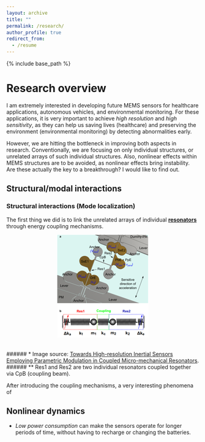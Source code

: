 ```yaml
---
layout: archive
title: ""
permalink: /research/
author_profile: true
redirect_from:
  - /resume
---
```


{% include base_path %}

Research overview
======

I am extremely interested in developing future MEMS sensors for healthcare applications, autonomous vehicles, and environmental monitoring. For these applications, it is very important to achieve <i>high resolution</i> and <i>high sensitivity</i>, as they can help us saving lives (healthcare) and preserving the environment (environmental monitoring) by detecting abnormalities early.

However, we are hitting the bottleneck in improving both aspects in research. Conventionally, we are focusing on only individual structures, or unrelated arrays of such individual structures. Also, nonlinear effects within MEMS structures are to be avoided, as nonlinear effects bring instability. Are these actually the key to a breakthrough? I would like to find out.

## Structural/modal interactions

### Structural interactions (Mode localization)

The first thing we did is to link the unrelated arrays of individual <a href="https://en.wikipedia.org/wiki/Resonator"><b>resonators</b></a> through energy coupling mechanisms.
<p align="center">
<img src="/images/CoupledResonators.png" height="268" width="239">  
</p>
<br>
###### * Image source: <a href="https://journals.aps.org/prapplied/abstract/10.1103/PhysRevApplied.12.044005"> Towards High-resolution Inertial Sensors Employing Parametric Modulation in Coupled Micro-mechanical Resonators</a>.
###### ** Res1 and Res2 are two individual resonators coupled together via CpB (coupling beam).

After introducing the coupling mechanisms, a very interesting phenomena of  

## Nonlinear dynamics


* <i>Low power consumption</i> can make the sensors operate for longer periods of time, without having to recharge or changing the batteries.
